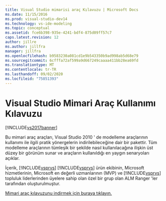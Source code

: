 ```yaml
---
title: Visual Studio mimarisi araç Kılavuzu | Microsoft Docs
ms.date: 11/15/2016
ms.prod: visual-studio-dev14
ms.technology: vs-ide-modeling
ms.topic: conceptual
ms.assetid: fce6b398-935e-4241-bdf4-875d09ff57c7
caps.latest.revision: 12
author: jillre
ms.author: jillfra
manager: jillfra
ms.openlocfilehash: b9583230a081cd1e9b543350b9ad998ab5d68e79
ms.sourcegitcommit: 6cfffa72af599a9d667249caaaa411bb28ea69fd
ms.translationtype: MT
ms.contentlocale: tr-TR
ms.lasthandoff: 09/02/2020
ms.locfileid: "75851393"
---
```

# <a name="visual-studio-architecture-tooling-guidance"></a>Visual Studio Mimari Araç Kullanımı Kılavuzu
[!INCLUDE[vs2017banner](../includes/vs2017banner.md)]

Bu mimari araç araçları, Visual Studio 2010 ' de modelleme araçlarının kullanımı ile ilgili pratik yönergelerin indirilebileceğine dair bir pakettir. Tüm modelleme araçlarının tümleşik bir şekilde nasıl kullanılacağına ilişkin üst düzey bir görünüm sunar ve araçların kullanıldığı en yaygın senaryoları açıklar.

 İçerik, [!INCLUDE[vsprvs](../includes/vsprvs-md.md)] [!INCLUDE[vsprvs](../includes/vsprvs-md.md)] ürün ekibinin, Microsoft hizmetlerinin, Microsoft en değerli uzmanlarının (MVP) ve [!INCLUDE[vsprvs](../includes/vsprvs-md.md)] topluluk liderlerinden üyelere sahip olan özel bir grup olan ALM Ranger 'ler tarafından oluşturulmuştur.

 [Mimari araç kılavuzunu indirmek için buraya tıklayın.](https://archive.codeplex.com/?p=vsarchitectureguide)
